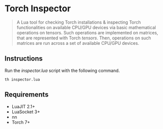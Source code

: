 # Torch Inspector
> A Lua tool for checking Torch installations & inspecting Torch functionalities on available CPU/GPU devices via basic mathematical operations on tensors. Such operations are implemented on matrices, that are represented with Torch *tensors*. Then, operations on such matrices are run across a set of available CPU/GPU devices.

## Instructions
Run the *inspector.lua* script with the following command.
```
th inspector.lua
```

## Requirements
* LuaJIT 2.1+
* LuaSocket 3+
* nn
* Torch 7+
